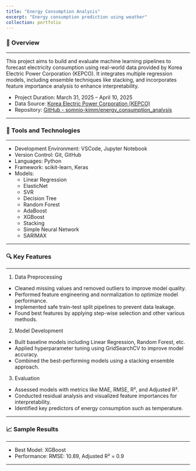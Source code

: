 ```yaml
---
title: "Energy Consumption Analysis"
excerpt: "Energy consumption prediction using weather"
collection: portfolio
---
```


### 📌 Overview
---
This project aims to build and evaluate machine learning pipelines to forecast electricity consumption using real-world data provided by Korea Electric Power Corporation (KEPCO). It integrates multiple regression models, including ensemble techniques like stacking, and incorporates feature importance analysis to enhance interpretability.  
- Project Duration: March 31, 2025 – April 10, 2025
- Data Source: [Korea Electric Power Corporation (KEPCO)](https://bigdata.kepco.co.kr/cmsmain.do?scode=S01&pcode=000171&redirect=Y)  
- Repository: [GitHub - somnio-kimm/energy_consumption_analysis](https://github.com/somnio-kimm/energy_consumption_analysis)
---

### 🧰 Tools and Technologies
---
- Development Environment: VSCode, Jupyter Notebook 
- Version Control: Git, GitHub
- Languages: Python
- Framework: scikit-learn, Keras
- Models:
    - Linear Regression
    - ElasticNet
    - SVR
    - Decision Tree
    - Random Forest
    - AdaBoost
    - XGBoost
    - Stacking
    - Simple Neural Network
    - SARIMAX
---

### 🔍 Key Features
---
1. Data Preprocessing
- Cleaned missing values and removed outliers to improve model quality.  
- Performed feature engineering and normalization to optimize model performance.  
- Implemented safe train-test split pipelines to prevent data leakage.
- Found best features by applying step-wise selection and other various methods.
2. Model Development
- Built baseline models including Linear Regression, Random Forest, etc.  
- Applied hyperparameter tuning using GridSearchCV to improve model accuracy.  
- Combined the best-performing models using a stacking ensemble approach.  
3. Evaluation
- Assessed models with metrics like MAE, RMSE, R², and Adjusted R².  
- Conducted residual analysis and visualized feature importances for interpretability.  
- Identified key predictors of energy consumption such as temperature.  
---

### 📈 Sample Results
---
- Best Model: XGBoost 
- Performance: RMSE: 10.89, Adjusted R² = 0.9  
---
